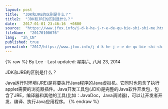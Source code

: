 ```yaml
---
layout: post
title:  "JDK和JRE的区别是什么？"
title2:  "JDK和JRE的区别是什么？"
date:   2017-01-01 23:46:16  +0800
source:  "https://www.jfox.info/j-d-k-he-j-r-e-de-qu-bie-shi-shi-me.html"
fileName:  "20170100676"
lang:  "zh_CN"
published: true
permalink: "2017/https://www.jfox.info/j-d-k-he-j-r-e-de-qu-bie-shi-shi-me.html"
---
```

{% raw %}
By Lee - Last updated: 星期六, 八月 23, 2014

JDK和JRE的区别是什么？

Java运行时环境(JRE)是将要执行Java程序的Java虚拟机。它同时也包含了执行applet需要的浏览器插件。Java开发工具包(JDK)是完整的Java软件开发包，包含了JRE，编译器和其他的工具(比如：JavaDoc，Java调试器)，可以让开发者开发、编译、执行Java应用程序。
{% endraw %}